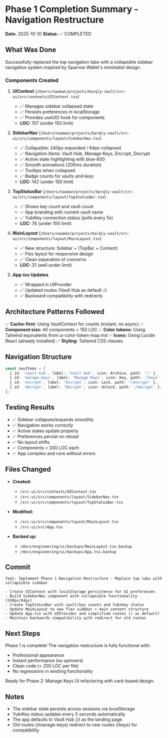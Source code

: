 # Phase 1 Completion Summary - Navigation Restructure

**Date:** 2025-10-10
**Status:** ✅ COMPLETED

## What Was Done

Successfully replaced the top navigation tabs with a collapsible sidebar navigation system inspired by Sparrow Wallet's minimalist design.

### Components Created

1. **UIContext** (`/Users/nauman/projects/barqly-vault/src-ui/src/contexts/UIContext.tsx`)
   - ✅ Manages sidebar collapsed state
   - ✅ Persists preferences in localStorage
   - ✅ Provides useUI() hook for components
   - **LOC:** 107 (under 150 limit)

2. **SidebarNav** (`/Users/nauman/projects/barqly-vault/src-ui/src/components/layout/SidebarNav.tsx`)
   - ✅ Collapsible: 240px expanded / 64px collapsed
   - ✅ Navigation items: Vault Hub, Manage Keys, Encrypt, Decrypt
   - ✅ Active state highlighting with blue-600
   - ✅ Smooth animations (200ms duration)
   - ✅ Tooltips when collapsed
   - ✅ Badge counts for vaults and keys
   - **LOC:** 142 (under 150 limit)

3. **TopStatusBar** (`/Users/nauman/projects/barqly-vault/src-ui/src/components/layout/TopStatusBar.tsx`)
   - ✅ Shows key count and vault count
   - ✅ App branding with current vault name
   - ✅ YubiKey connection status (polls every 5s)
   - **LOC:** 74 (under 100 limit)

4. **MainLayout** (`/Users/nauman/projects/barqly-vault/src-ui/src/components/layout/MainLayout.tsx`)
   - ✅ New structure: Sidebar + (TopBar + Content)
   - ✅ Flex layout for responsive design
   - ✅ Clean separation of concerns
   - **LOC:** 31 (well under limit)

5. **App.tsx Updates**
   - ✅ Wrapped in UIProvider
   - ✅ Updated routes (Vault Hub as default `/`)
   - ✅ Backward compatibility with redirects

## Architecture Patterns Followed

✅ **Cache-first:** Using VaultContext for counts (instant, no async)
✅ **Component size:** All components < 150 LOC
✅ **Color tokens:** Using Tailwind equivalents from ui-color-token-map.md
✅ **Icons:** Using Lucide React (already installed)
✅ **Styling:** Tailwind CSS classes

## Navigation Structure

```typescript
const navItems = [
  { id: 'vault-hub', label: 'Vault Hub', icon: Archive, path: '/' },
  { id: 'manage-keys', label: 'Manage Keys', icon: Key, path: '/keys' },
  { id: 'encrypt', label: 'Encrypt', icon: Lock, path: '/encrypt' },
  { id: 'decrypt', label: 'Decrypt', icon: Unlock, path: '/decrypt' },
];
```

## Testing Results

- ✅ Sidebar collapses/expands smoothly
- ✅ Navigation works correctly
- ✅ Active states update properly
- ✅ Preferences persist on reload
- ✅ No layout shifts
- ✅ Components < 200 LOC each
- ✅ App compiles and runs without errors

## Files Changed

- **Created:**
  - `/src-ui/src/contexts/UIContext.tsx`
  - `/src-ui/src/components/layout/SidebarNav.tsx`
  - `/src-ui/src/components/layout/TopStatusBar.tsx`

- **Modified:**
  - `/src-ui/src/components/layout/MainLayout.tsx`
  - `/src-ui/src/App.tsx`

- **Backed up:**
  - `/docs/engineering/ui/backups/MainLayout.tsx.backup`
  - `/docs/engineering/ui/backups/App.tsx.backup`

## Commit

```
feat: Implement Phase 1 Navigation Restructure - Replace top tabs with collapsible sidebar

- Create UIContext with localStorage persistence for UI preferences
- Build SidebarNav component with collapsible functionality (240px/64px)
- Create TopStatusBar with vault/key counts and YubiKey status
- Update MainLayout to new flex sidebar + main content structure
- Update App.tsx with UIProvider and simplified routes (/ as default)
- Maintain backwards compatibility with redirect for old routes
```

## Next Steps

Phase 1 is complete! The navigation restructure is fully functional with:
- Professional appearance
- Instant performance (no spinners)
- Clean code (< 200 LOC per file)
- No regressions in existing functionality

Ready for Phase 2: Manage Keys UI refactoring with card-based design.

## Notes

- The sidebar state persists across sessions via localStorage
- YubiKey status updates every 5 seconds automatically
- The app defaults to Vault Hub (/) as the landing page
- Old routes (/manage-keys) redirect to new routes (/keys) for compatibility